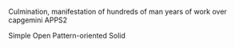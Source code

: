 
Culmination, manifestation of hundreds of man years of work over capgemini APPS2

Simple
Open
Pattern-oriented
Solid
